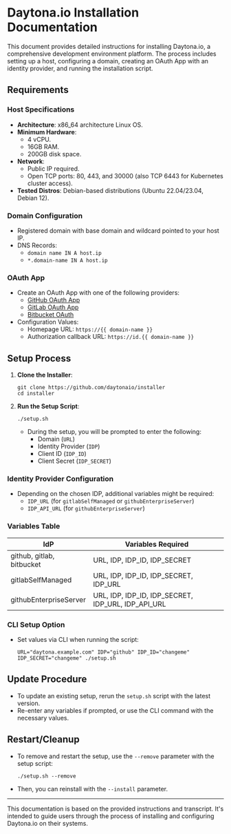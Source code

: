 
# Daytona.io Installation Documentation

This document provides detailed instructions for installing Daytona.io, a comprehensive development environment platform. The process includes setting up a host, configuring a domain, creating an OAuth App with an identity provider, and running the installation script.

## Requirements

### Host Specifications
- **Architecture**: x86_64 architecture Linux OS.
- **Minimum Hardware**:
  - 4 vCPU.
  - 16GB RAM.
  - 200GB disk space.
- **Network**:
  - Public IP required.
  - Open TCP ports: 80, 443, and 30000 (also TCP 6443 for Kubernetes cluster access).
- **Tested Distros**: Debian-based distributions (Ubuntu 22.04/23.04, Debian 12).

### Domain Configuration
- Registered domain with base domain and wildcard pointed to your host IP.
- DNS Records:
  - `domain name IN A host.ip`
  - `*.domain-name IN A host.ip`

### OAuth App
- Create an OAuth App with one of the following providers:
  - [GitHub OAuth App](https://docs.github.com/en/apps/oauth-apps/building-oauth-apps/creating-an-oauth-app)
  - [GitLab OAuth App](https://docs.gitlab.com/ee/integration/oauth_provider.html)
  - [Bitbucket OAuth](https://support.atlassian.com/bitbucket-cloud/docs/use-oauth-on-bitbucket-cloud/)
- Configuration Values:
  - Homepage URL: `https://{{ domain-name }}`
  - Authorization callback URL: `https://id.{{ domain-name }}`

## Setup Process

1. **Clone the Installer**:
   ```
   git clone https://github.com/daytonaio/installer
   cd installer
   ```
2. **Run the Setup Script**:
   ```
   ./setup.sh
   ```
   - During the setup, you will be prompted to enter the following:
     - Domain (`URL`)
     - Identity Provider (`IDP`)
     - Client ID (`IDP_ID`)
     - Client Secret (`IDP_SECRET`)

### Identity Provider Configuration
- Depending on the chosen IDP, additional variables might be required:
  - `IDP_URL` (for `gitlabSelfManaged` or `githubEnterpriseServer`)
  - `IDP_API_URL` (for `githubEnterpriseServer`)

### Variables Table
| IdP                    | Variables Required                             |
|------------------------|------------------------------------------------|
| github, gitlab, bitbucket | URL, IDP, IDP_ID, IDP_SECRET                   |
| gitlabSelfManaged      | URL, IDP, IDP_ID, IDP_SECRET, IDP_URL          |
| githubEnterpriseServer | URL, IDP, IDP_ID, IDP_SECRET, IDP_URL, IDP_API_URL |

### CLI Setup Option
- Set values via CLI when running the script:
  ```
  URL="daytona.example.com" IDP="github" IDP_ID="changeme" IDP_SECRET="changeme" ./setup.sh
  ```

## Update Procedure
- To update an existing setup, rerun the `setup.sh` script with the latest version.
- Re-enter any variables if prompted, or use the CLI command with the necessary values.

## Restart/Cleanup
- To remove and restart the setup, use the `--remove` parameter with the setup script:
  ```
  ./setup.sh --remove
  ```
- Then, you can reinstall with the `--install` parameter.

---
This documentation is based on the provided instructions and transcript. It's intended to guide users through the process of installing and configuring Daytona.io on their systems.

